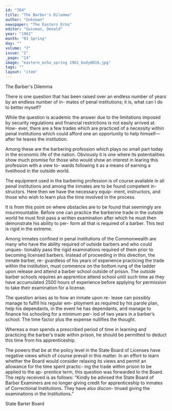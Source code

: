 ```yaml
---
id: "764"
title: "The Barber's Dilemma"
author: "Unknown"
newspaper: "The Eastern Echo"
editor: "Gussman, Donald"
year: "1962"
month: "03 Spring"
day: ""
volume: "7"
issue: "1"
_page: "14"
image: "eastern_echo_spring 1962_body0016.jpg"
tags: ""
layout: "item"
---
```

The Barber's Dilemma

There is one question that has been raised over an
endless number of years by an endless number of in-
mates of penal institutions; it is, what can I do to
better myself?

While the question is academic the answer due to
the limitations imposed by security regulations and
financial restrictions is not easily arrived at. How-
ever, there are a few trades which are practiced of a
necessity within penal institutions which could afford
one an opportunity to help himself—after he leaves
the institution.

Among these are the barbering profession which
plays no small part today in the economic life of the
nation. Obviously it is one where its potentialities
show much promise for those who would show an
interest in learing this profession with a view to-
wards following it as a means of earning a livelihood
in the outside world.

The equipment used in the barbering profession is
of course available in all penal institutions and
among the inmates are to be found competent in-
structors. Here then we have the necessary equip-
ment, instructors, and those who wish to learn plus
the time involved in the process.

It is from this point on where obstacles are to be
found that seemingly are insurmountable. Before
one can practice the barberine trade in the outside
world he must first pass a written examination after
which he must then demonstrate his ability to per-
form all that is required of a barber. This test is
rigid in the extreme.

Among inmates confined in penal institutions of
the Commonwealth are many who have the ability
required of outside barbers and who could unques-
tionably pass the rigid examinations required of
them prior to becoming licensed barbers. Instead of
proceeding in this direction, the inmate barber, re-
gvardless of his years of experience practicing the
trade within the institution, must commence on the
bottom rung of the ladder upon release and attend
a barber school outside of prison. The outside barber
schools requires an apprentice attend school until
such time as they have accumulated 2500 hours of
experience before applying for permission to take
their examination for a license.

The question arises as to how an inmate upon re-
lease can possibly manage to fulfill his regular em-
ployment as required by his parole plan, help his
dependants, in the event he has dependants, and
manage to finance his schooling for a minimum per-
iod of two years in a barber’s school. The time factor
plus the expense nullifies the thought.

Whereas a man spends a prescribed period of time
in learning and practicing the barber’s trade within
prison, he should be permitted to deduct this time
from his apprenticeship.

The powers that be at the policy level in the State
Board of Licenses have negative views which of
course prevail in this matter. In an effort to learn
whether the Board would consider relaxing its views
and permit an allowance for the time spent practic-
ing the trade within prison to be applied to the ap-
prentice term, this question was forwarded to the
Board. The reply received is as follows: “Kindly be
advised the State Board of Barber Examiners are no
longer giving credit for apprenticeship to inmates of
Correctional Institutions. They have also discon-
tinued giving the examinations in the Institutions.”

State Barter Board

